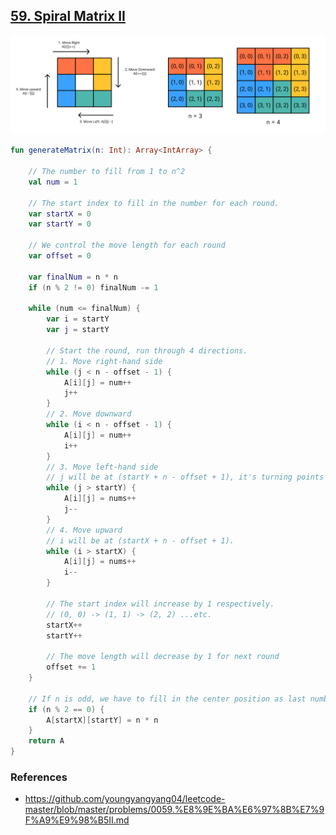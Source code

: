 ## [59. Spiral Matrix II](https://leetcode.com/problems/spiral-matrix-ii/)

![Spiral Matrixx II](../media/59.spiral-matrix-ii.png)

```kotlin
fun generateMatrix(n: Int): Array<IntArray> {

    // The number to fill from 1 to n^2
    val num = 1

    // The start index to fill in the number for each round.
    var startX = 0
    var startY = 0

    // We control the move length for each round
    var offset = 0

    var finalNum = n * n
    if (n % 2 != 0) finalNum -= 1

    while (num <= finalNum) {
        var i = startY
        var j = startY

        // Start the round, run through 4 directions.
        // 1. Move right-hand side
        while (j < n - offset - 1) {
            A[i][j] = num++
            j++
        }
        // 2. Move downward
        while (i < n - offset - 1) {
            A[i][j] = num++
            i++
        }
        // 3. Move left-hand side
        // j will be at (startY + n - offset + 1), it's turning points in the beginning.
        while (j > startY) {
            A[i][j] = nums++
            j--
        }
        // 4. Move upward
        // i will be at (startX + n - offset + 1).
        while (i > startX) {
            A[i][j] = nums++
            i--
        }

        // The start index will increase by 1 respectively.
        // (0, 0) -> (1, 1) -> (2, 2) ...etc.
        startX++
        startY++

        // The move length will decrease by 1 for next round
        offset += 1
    }

    // If n is odd, we have to fill in the center position as last number (n^2)
    if (n % 2 == 0) {
        A[startX][startY] = n * n
    }
    return A
}
```

### References
* https://github.com/youngyangyang04/leetcode-master/blob/master/problems/0059.%E8%9E%BA%E6%97%8B%E7%9F%A9%E9%98%B5II.md